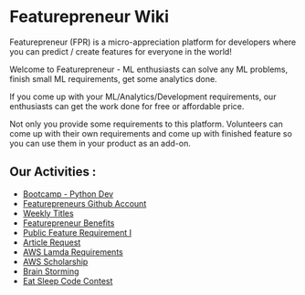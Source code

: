 # Featurepreneur Wiki

Featurepreneur (FPR) is a micro-appreciation platform for developers where you can predict / create features for everyone in the world!

Welcome to Featurepreneur - ML enthusiasts can solve any ML problems, finish small ML requirements, get some analytics done.

If you come up with your ML/Analytics/Development requirements, our enthusiasts can get the work done for free or affordable price.

Not only you provide some requirements to this platform. Volunteers can come up with their own requirements and come up with finished feature so you can use them in your product as an add-on.

## Our Activities :

  * [Bootcamp - Python Dev](bootcamp-python-dev.md)
  * [Featurepreneurs Github Account](featurepreneurs-github.md)
  * [Weekly Titles](weekly-titles.md)
  * [Featurepreneur Benefits](fpr-benefits.md)
  * [Public Feature Requirement I](Public-Feature-Requirements.md)
  * [Article Request](Article-Request.md)
  * [AWS Lamda Requirements](AWS-Lamda_Requirements.md)
  * [AWS Scholarship](AWS-Scholarship.md)
  * [Brain Storming](Brain-Storming.md)
  * [Eat Sleep Code Contest](Eat-Sleep-Code-Contest.md)